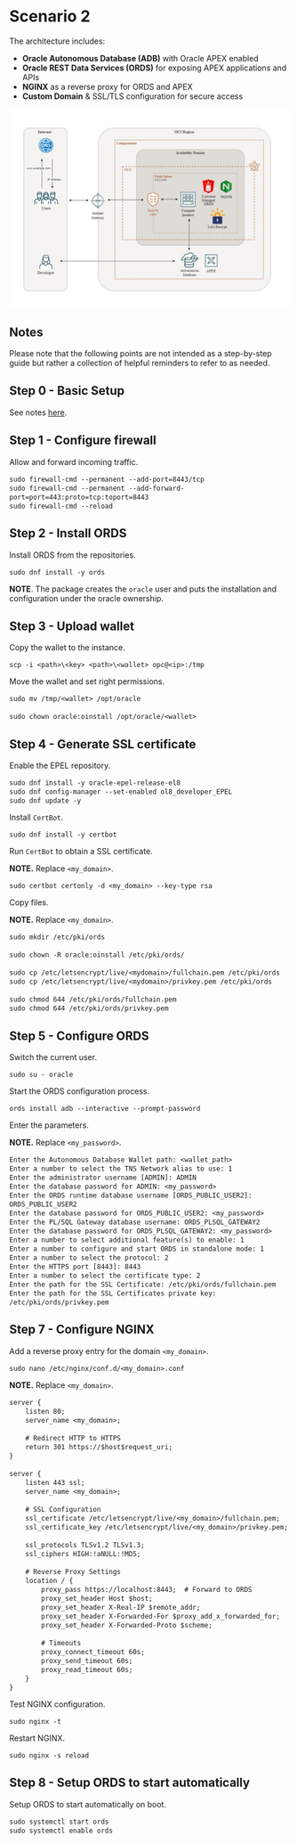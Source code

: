 # Scenario 2

The architecture includes:
- **Oracle Autonomous Database (ADB)** with Oracle APEX enabled
- **Oracle REST Data Services (ORDS)** for exposing APEX applications and APIs
- **NGINX** as a reverse proxy for ORDS and APEX
- **Custom Domain** & SSL/TLS configuration for secure access

![Scenario 3](./images/scenario_3.png)

## Notes

Please note that the following points are not intended as a step-by-step guide but rather a collection of helpful reminders to refer to as needed.

## Step 0 - Basic Setup

See notes [here](./basic_setup.md).


## Step 1 - Configure firewall

Allow and forward incoming traffic.

```
sudo firewall-cmd --permanent --add-port=8443/tcp
sudo firewall-cmd --permanent --add-forward-port=port=443:proto=tcp:toport=8443
sudo firewall-cmd --reload
```

## Step 2 - Install ORDS

Install ORDS from the repositories.

```
sudo dnf install -y ords
```

**NOTE**. The package creates the ```oracle``` user and puts the installation and configuration under the oracle ownership.

## Step 3 - Upload wallet

Copy the wallet to the instance.

```
scp -i <path>\<key> <path>\<wallet> opc@<ip>:/tmp
```

Move the wallet and set right permissions.

```
sudo mv /tmp/<wallet> /opt/oracle

sudo chown oracle:oinstall /opt/oracle/<wallet>
```

## Step 4 - Generate SSL certificate

Enable the EPEL repository.

```
sudo dnf install -y oracle-epel-release-el8
sudo dnf config-manager --set-enabled ol8_developer_EPEL
sudo dnf update -y
```

Install ```CertBot```.

```
sudo dnf install -y certbot
```

Run ```CertBot``` to obtain a SSL certificate.

**NOTE.** Replace ```<my_domain>```.

```
sudo certbot certonly -d <my_domain> --key-type rsa
```

Copy files.

**NOTE.** Replace ```<my_domain>```.

```
sudo mkdir /etc/pki/ords

sudo chown -R oracle:oinstall /etc/pki/ords/   

sudo cp /etc/letsencrypt/live/<mydomain>/fullchain.pem /etc/pki/ords
sudo cp /etc/letsencrypt/live/<mydomain>/privkey.pem /etc/pki/ords

sudo chmod 644 /etc/pki/ords/fullchain.pem
sudo chmod 644 /etc/pki/ords/privkey.pem
```

## Step 5 - Configure ORDS

Switch the current user.

```
sudo su - oracle
```

Start the ORDS configuration process. 

```
ords install adb --interactive --prompt-password
```

Enter the parameters.

**NOTE.** Replace ```<my_password>```.

```
Enter the Autonomous Database Wallet path: <wallet_path>
Enter a number to select the TNS Network alias to use: 1
Enter the administrator username [ADMIN]: ADMIN
Enter the database password for ADMIN: <my_password>
Enter the ORDS runtime database username [ORDS_PUBLIC_USER2]: ORDS_PUBLIC_USER2
Enter the database password for ORDS_PUBLIC_USER2: <my_password>
Enter the PL/SQL Gateway database username: ORDS_PLSQL_GATEWAY2
Enter the database password for ORDS_PLSQL_GATEWAY2: <my_password>
Enter a number to select additional feature(s) to enable: 1
Enter a number to configure and start ORDS in standalone mode: 1
Enter a number to select the protocol: 2
Enter the HTTPS port [8443]: 8443
Enter a number to select the certificate type: 2
Enter the path for the SSL Certificate: /etc/pki/ords/fullchain.pem
Enter the path for the SSL Certificates private key: /etc/pki/ords/privkey.pem
```

## Step 7 - Configure NGINX


Add a reverse proxy entry for the domain ```<my_domain>```.

```
sudo nano /etc/nginx/conf.d/<my_domain>.conf
```

**NOTE.** Replace ```<my_domain>```.

```
server {
    listen 80;
    server_name <my_domain>;

    # Redirect HTTP to HTTPS
    return 301 https://$host$request_uri;
}

server {
    listen 443 ssl;
    server_name <my_domain>;

    # SSL Configuration
    ssl_certificate /etc/letsencrypt/live/<my_domain>/fullchain.pem;
    ssl_certificate_key /etc/letsencrypt/live/<my_domain>/privkey.pem;

    ssl_protocols TLSv1.2 TLSv1.3;
    ssl_ciphers HIGH:!aNULL:!MD5;

    # Reverse Proxy Settings
    location / {
        proxy_pass https://localhost:8443;  # Forward to ORDS
        proxy_set_header Host $host;
        proxy_set_header X-Real-IP $remote_addr;
        proxy_set_header X-Forwarded-For $proxy_add_x_forwarded_for;
        proxy_set_header X-Forwarded-Proto $scheme;

        # Timeouts
        proxy_connect_timeout 60s;
        proxy_send_timeout 60s;
        proxy_read_timeout 60s;
    }
}

```

Test NGINX configuration.

```
sudo nginx -t 
```

Restart NGINX.

```
sudo nginx -s reload
```

## Step 8 - Setup ORDS to start automatically

Setup ORDS to start automatically on boot.

```
sudo systemctl start ords
sudo systemctl enable ords
```